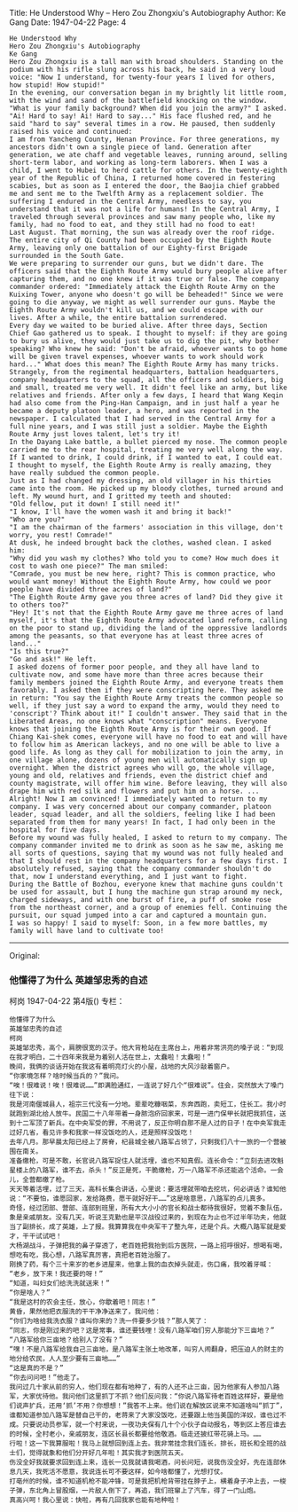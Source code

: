 Title: He Understood Why – Hero Zou Zhongxiu's Autobiography
Author: Ke Gang
Date: 1947-04-22
Page: 4

    He Understood Why
    Hero Zou Zhongxiu's Autobiography
    Ke Gang
    Hero Zou Zhongxiu is a tall man with broad shoulders. Standing on the podium with his rifle slung across his back, he said in a very loud voice: "Now I understand, for twenty-four years I lived for others, how stupid! How stupid!"
    In the evening, our conversation began in my brightly lit little room, with the wind and sand of the battlefield knocking on the window.
    "What is your family background? When did you join the army?" I asked.
    "Ai! Hard to say! Ai! Hard to say..." His face flushed red, and he said "hard to say" several times in a row. He paused, then suddenly raised his voice and continued:
    I am from Yancheng County, Henan Province. For three generations, my ancestors didn't own a single piece of land. Generation after generation, we ate chaff and vegetable leaves, running around, selling short-term labor, and working as long-term laborers. When I was a child, I went to Hubei to herd cattle for others. In the twenty-eighth year of the Republic of China, I returned home covered in festering scabies, but as soon as I entered the door, the Baojia chief grabbed me and sent me to the Twelfth Army as a replacement soldier. The suffering I endured in the Central Army, needless to say, you understand that it was not a life for humans! In the Central Army, I traveled through several provinces and saw many people who, like my family, had no food to eat, and they still had no food to eat!
    Last August. That morning, the sun was already over the roof ridge. The entire city of Qi County had been occupied by the Eighth Route Army, leaving only one battalion of our Eighty-first Brigade surrounded in the South Gate.
    We were preparing to surrender our guns, but we didn't dare. The officers said that the Eighth Route Army would bury people alive after capturing them, and no one knew if it was true or false. The company commander ordered: "Immediately attack the Eighth Route Army on the Kuixing Tower, anyone who doesn't go will be beheaded!" Since we were going to die anyway, we might as well surrender our guns. Maybe the Eighth Route Army wouldn't kill us, and we could escape with our lives. After a while, the entire battalion surrendered.
    Every day we waited to be buried alive. After three days, Section Chief Gao gathered us to speak. I thought to myself: if they are going to bury us alive, they would just take us to dig the pit, why bother speaking? Who knew he said: "Don't be afraid, whoever wants to go home will be given travel expenses, whoever wants to work should work hard..." What does this mean? The Eighth Route Army has many tricks.
    Strangely, from the regimental headquarters, battalion headquarters, company headquarters to the squad, all the officers and soldiers, big and small, treated me very well. It didn't feel like an army, but like relatives and friends. After only a few days, I heard that Wang Keqin had also come from the Ping-Han Campaign, and in just half a year he became a deputy platoon leader, a hero, and was reported in the newspaper. I calculated that I had served in the Central Army for a full nine years, and I was still just a soldier. Maybe the Eighth Route Army just loves talent, let's try it!
    In the Dayang Lake battle, a bullet pierced my nose. The common people carried me to the rear hospital, treating me very well along the way. If I wanted to drink, I could drink, if I wanted to eat, I could eat. I thought to myself, the Eighth Route Army is really amazing, they have really subdued the common people.
    Just as I had changed my dressing, an old villager in his thirties came into the room. He picked up my bloody clothes, turned around and left. My wound hurt, and I gritted my teeth and shouted:
    "Old fellow, put it down! I still need it!"
    "I know, I'll have the women wash it and bring it back!"
    "Who are you?"
    "I am the chairman of the farmers' association in this village, don't worry, you rest! Comrade!"
    At dusk, he indeed brought back the clothes, washed clean. I asked him:
    "Why did you wash my clothes? Who told you to come? How much does it cost to wash one piece?" The man smiled:
    "Comrade, you must be new here, right? This is common practice, who would want money! Without the Eighth Route Army, how could we poor people have divided three acres of land?"
    "The Eighth Route Army gave you three acres of land? Did they give it to others too?"
    "Hey! It's not that the Eighth Route Army gave me three acres of land myself, it's that the Eighth Route Army advocated land reform, calling on the poor to stand up, dividing the land of the oppressive landlords among the peasants, so that everyone has at least three acres of land..."
    "Is this true?"
    "Go and ask!" He left.
    I asked dozens of former poor people, and they all have land to cultivate now, and some have more than three acres because their family members joined the Eighth Route Army, and everyone treats them favorably. I asked them if they were conscripting here. They asked me in return: "You say the Eighth Route Army treats the common people so well, if they just say a word to expand the army, would they need to 'conscript'? Think about it!" I couldn't answer. They said that in the Liberated Areas, no one knows what "conscription" means. Everyone knows that joining the Eighth Route Army is for their own good. If Chiang Kai-shek comes, everyone will have no food to eat and will have to follow him as American lackeys, and no one will be able to live a good life. As long as they call for mobilization to join the army, in one village alone, dozens of young men will automatically sign up overnight. When the district agrees who will go, the whole village, young and old, relatives and friends, even the district chief and county magistrate, will offer him wine. Before leaving, they will also drape him with red silk and flowers and put him on a horse. ...
    Alright! Now I am convinced! I immediately wanted to return to my company. I was very concerned about our company commander, platoon leader, squad leader, and all the soldiers, feeling like I had been separated from them for many years! In fact, I had only been in the hospital for five days.
    Before my wound was fully healed, I asked to return to my company. The company commander invited me to drink as soon as he saw me, asking me all sorts of questions, saying that my wound was not fully healed and that I should rest in the company headquarters for a few days first. I absolutely refused, saying that the company commander shouldn't do that, now I understand everything, and I just want to fight.
    During the Battle of Bozhou, everyone knew that machine guns couldn't be used for assault, but I hung the machine gun strap around my neck, charged sideways, and with one burst of fire, a puff of smoke rose from the northeast corner, and a group of enemies fell. Continuing the pursuit, our squad jumped into a car and captured a mountain gun.
    I was so happy! I said to myself: Soon, in a few more battles, my family will have land to cultivate too!



<hr /> 

Original: 


### 他懂得了为什么  英雄邹忠秀的自述
柯岗
1947-04-22
第4版()
专栏：

    他懂得了为什么
    英雄邹忠秀的自述
    柯岗
    英雄邹忠秀，高个，肩膀很宽的汉子。他大背枪站在主席台上，用着非常洪亮的嗓子说：“到现在我才明白，二十四年来我是为着别人活在世上，太蠢啦！太蠢啦！”
    晚间，我俩的谈话开始在我这有着明亮灯火的小屋，战地的大风沙敲着窗户。
    “你家境怎样？啥时候当兵的？”我问。
    “唉！很难说！唉！很难说……”即满脸通红，一连说了好几个“很难说”。住会，突然放大了嗓门往下说：
    我是河南偃城县人，祖宗三代没有一分地。辈辈吃糠咽菜，东奔西跑，卖短工，住长工。我小时就跑到湖北给人放牛。民国二十八年带着一身脓泡疥回家来，可是一进门保甲长就把我抓住，送到十二军顶了新兵。在中央军受的罪，不用说了，反正你明白那不是人过的日子！在中央军我走过好几省，看见许多和我家一样没饭吃的人，还是照样没饭吃！
    去年八月。那早晨太阳已经上了房脊，杞县城全被八路军占领了，只剩我们八十一旅的一个营被围在南关。
    准备缴枪，可是不敢，长官说八路军捉住人就活埋，谁也不知真假。连长命令：“立刻去进攻魁星楼上的八路军，谁不去，杀头！”反正是死，干脆缴枪，万一八路军不杀还能逃个活命。一会儿，全营都缴了枪。
    天天等着活埋，过了三天，高科长集合讲话，心里说：要活埋就带咱去挖坑，何必讲话？谁知他说：“不要怕，谁愿回家，发给路费，愿干就好好干……”这是啥意思，八路军的点儿真多。
    奇怪，经过团部、营部、连部到班里，所有大大小小的官长和战士都待我很好，觉着不象队伍，象是亲戚朋友。没有几天，听说王克勤也是平汉战役过来的，到现在为止也不过半年功夫，他就当了副排长，成了英雄，上了报。我算算我在中央军干了整九年，还是个兵。大概八路军就是爱才，干干试试吧！
    大杨湖战斗，子弹把我的鼻子穿透了，老百姓把我抬到后方医院，一路上招呼很好，想喝有喝，想吃有吃，我心想，八路军真厉害，真把老百姓治服了。
    刚换了药，有个三十来岁的老乡进屋来，他拿上我的血衣掉头就走，伤口痛，我咬着牙喊：
    “老乡，放下来！我还要的呀！”
    “知道，叫妇女们给洗洗就送来！”
    “你是啥人？”
    “我是这村的农会主任，放心，你歇着吧！同志！”
    黄昏，果然他把衣服洗的干干净净送来了，我问他：
    “你们为啥给我洗衣服？谁叫你来的？洗一件要多少钱？”那人笑了：
    “同志，你是刚过来的吧？这是常事，谁还要钱哩！没有八路军咱们穷人那能分下三亩地？”
    “八路军给你三亩地？给别人了没有？”
    “嘿！不是八路军给我自己三亩地，是八路军主张土地改革，叫穷人闹翻身，把压迫人的财主的地分给农民，人人至少要有三亩地……”
    “这是真的不是？”
    “你去问问吧！”他走了。
    我问过几十家从前的穷人，他们现在都有地种了，有的人还不止三亩，因为他家有人参加八路军，大家优待他。我问他们这里抓丁不抓？他们反问我：“你说八路军待老百姓这样好，要是他们说声扩兵，还用‘抓’不用？你想想！”我答不上来。他们说在解放区说来不知道啥叫“抓丁”，谁都知道参加八路军是替自己干的，老蒋来了大家没饭吃，还要跟上他当美国的洋奴，谁也过不成。只要说动员参军，就一个村来说，一夜功夫保有几十个小伙子自动报名，等到区上答应谁去的时候，全村老小，亲戚朋友，连区长县长都要给他敬酒。临走还披红带花骑上马。……
    行啦！这一下我算服啦！我马上就想回到连上去。我非常挂念我们连长，排长，班长和全班的战士们，觉得就象和他们分开好几年啦！其实我才到医院五天。
    伤没全好我就要求回到连上来，连长一见我就请我喝酒，问长问短，说我伤没全好，先在连部休息几天，我死活不愿意，我说连长可不要这样，如今啥都懂了，光想打仗。
    打亳州的时候，谁不知道机枪不能冲锋，可是我把机枪背带挂在脖子上，横着身子冲上去，一梭子弹，东北角上冒股烟，一片敌人倒下了，再追，我们班窜上了汽车，得了一门山炮。
    真高兴呵！我心里说：快啦，再有几回我家也能有地种啦！
